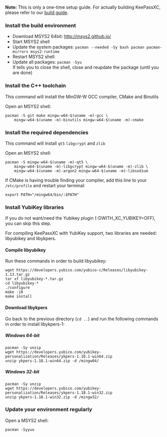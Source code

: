 **Note:** This is only a one-time setup guide. For actually building KeePassXC, please refer to our [build guide](Building-KeePassXC).

### Install the build environment

* Download MSYS2 64bit: http://msys2.github.io/
* Start MSYS2 shell
* Update the system packages: `pacman --needed -Sy bash pacman pacman-mirrors msys2-runtime`
* Restart MSYS2 shell
* Update all packages: `pacman -Syu` <br/>If tells you to close the shell, close and reupdate the package (until you are done)

### Install the C++ toolchain

This command will install the MinGW-W GCC compiler, CMake and Binutils

Open an MSYS2 shell:

```
pacman -S git make mingw-w64-$(uname -m)-gcc \
    mingw-w64-$(uname -m)-binutils mingw-w64-$(uname -m)-cmake
```

### Install the required dependencies

This command will install `qt5` `libgcrypt` and `zlib`

Open an MSYS2 shell:

```
pacman -S mingw-w64-$(uname -m)-qt5 \
    mingw-w64-$(uname -m)-libgcrypt mingw-w64-$(uname -m)-zlib \
    mingw-w64-$(uname -m)-argon2 mingw-w64-$(uname -m)-libsodium
```

If CMake is having trouble finding your compiler, add this line to your `/etc/profile` and restart your terminal:

```
export PATH="/mingw64/bin/:$PATH"
```

### Install YubiKey libraries
If you do not want/need the Yubikey plugin (-DWITH_XC_YUBIKEY=OFF), you can skip this step.

For compiling KeePassXC with YubiKey support, two libraries are needed: libyubikey and libykpers.

#### Compile libyubikey
Run these commands in order to build libyubikey:
```
wget https://developers.yubico.com/yubico-c/Releases/libyubikey-1.13.tar.gz
tar xf libyubikey-*.tar.gz
cd libyubikey-*
./configure
make -j8
make install
```

#### Download libykpers
Go back to the previous directory (`cd ..`) and run the following commands in order to install libykpers-1:

##### Windows 64-bit
```
pacman -Sy unzip
wget https://developers.yubico.com/yubikey-personalization/Releases/ykpers-1.18.1-win64.zip
unzip ykpers-1.18.1-win64.zip -d /mingw64/
```

##### Windows 32-bit
```
pacman -Sy unzip
wget https://developers.yubico.com/yubikey-personalization/Releases/ykpers-1.18.1-win32.zip
unzip ykpers-1.18.1-win32.zip -d /mingw32/
```

### Update your environment regularly

Open a MSYS2 shell:

```
pacman -Syyuu
```
